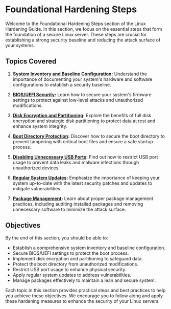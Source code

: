 # Foundational Hardening Steps

Welcome to the Foundational Hardening Steps section of the Linux Hardening Guide. In this section, we focus on the essential steps that form the foundation of a secure Linux server. These steps are crucial for establishing a strong security baseline and reducing the attack surface of your systems.

## Topics Covered

1. **[System Inventory and Baseline Configuration](system_inventory.md):** Understand the importance of documenting your system's hardware and software configurations to establish a security baseline.

2. **[BIOS/UEFI Security](bios_uefi_security.md):** Learn how to secure your system's firmware settings to protect against low-level attacks and unauthorized modifications.

3. **[Disk Encryption and Partitioning](disk_encryption.md):** Explore the benefits of full disk encryption and strategic disk partitioning to protect data at rest and enhance system integrity.

4. **[Boot Directory Protection](boot_directory_protection.md):** Discover how to secure the boot directory to prevent tampering with critical boot files and ensure a safe startup process.

5. **[Disabling Unnecessary USB Ports](disabling_usb_ports.md):** Find out how to restrict USB port usage to prevent data leaks and malware infections through unauthorized devices.

6. **[Regular System Updates](system_updates.md):** Emphasize the importance of keeping your system up-to-date with the latest security patches and updates to mitigate vulnerabilities.

7. **[Package Management](package_management.md):** Learn about proper package management practices, including auditing installed packages and removing unnecessary software to minimize the attack surface.

## Objectives

By the end of this section, you should be able to:

- Establish a comprehensive system inventory and baseline configuration.
- Secure BIOS/UEFI settings to protect the boot process.
- Implement disk encryption and partitioning to safeguard data.
- Protect the boot directory from unauthorized modifications.
- Restrict USB port usage to enhance physical security.
- Apply regular system updates to address vulnerabilities.
- Manage packages effectively to maintain a lean and secure system.

Each topic in this section provides practical steps and best practices to help you achieve these objectives. We encourage you to follow along and apply these hardening measures to enhance the security of your Linux servers.
